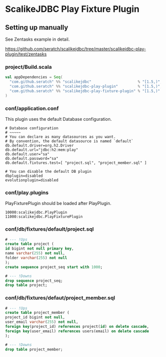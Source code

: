 # ScalikeJDBC Play Fixture Plugin

## Setting up manually

See Zentasks example in detail.

https://github.com/seratch/scalikejdbc/tree/master/scalikejdbc-play-plugin/test/zentasks

### project/Build.scala

```scala
val appDependencies = Seq(
  "com.github.seratch" %% "scalikejdbc"                     % "[1.5,)",
  "com.github.seratch" %% "scalikejdbc-play-plugin"         % "[1.5,)",
  "com.github.seratch" %% "scalikejdbc-play-fixture-plugin" % "[1.5,)"
)
```

### conf/application.conf

This plugin uses the default Database configuration.

```
# Database configuration
# ~~~~~ 
# You can declare as many datasources as you want.
# By convention, the default datasource is named `default`
db.default.driver=org.h2.Driver
db.default.url="jdbc:h2:mem:play"
db.default.user="sa"
db.default.password="sa"
db.default.fixtures.test=[ "project.sql", "project_member.sql" ]

# You can disable the default DB plugin
dbplugin=disabled
evolutionplugin=disabled
```

### conf/play.plugins

PlayFixturePlugin should be loaded after PlayPlugin.

```
10000:scalikejdbc.PlayPlugin
11000:scalikejdbc.PlayFixturePlugin
```

### conf/db/fixtures/default/project.sql

```sql
# --- !Ups
create table project (
id bigint not null primary key,
name varchar(255) not null,
folder varchar(255) not null
);
create sequence project_seq start with 1000;

# --- !Downs
drop sequence project_seq;
drop table project;
```

### conf/db/fixtures/defaut/project_member.sql

```sql
# --- !Ups
create table project_member (
project_id bigint not null,
user_email varchar(255) not null,
foreign key(project_id) references project(id) on delete cascade,
foreign key(user_email) references users(email) on delete cascade
);

# --- !Downs
drop table project_member;
```

